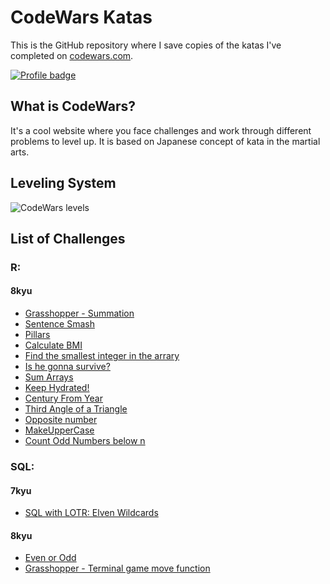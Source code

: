 # CodeWars Katas

This is the GitHub repository where I save copies of the katas I've completed on
[codewars.com](https://www.codewars.com/).

[![Profile badge](https://www.codewars.com/users/BRSRKR/badges/large)](https://www.codewars.com/users/BRSRKR)

## What is CodeWars?

It's a cool website where you face challenges and work through different problems to level up. It is based on Japanese concept of kata in the martial arts.

## Leveling System

![CodeWars levels](https://i.imgur.com/Vm77XMv.png)

## List of Challenges

### R:

#### 8kyu
* [Grasshopper - Summation](https://github.com/BRSRKR/CodeWars-Katas/blob/master/R/8kyu%20-%20Grasshopper%20-%20Summation)
* [Sentence Smash](https://github.com/BRSRKR/CodeWars-Katas/blob/master/R/8kyu%20-%20Sentence%20Smash)
* [Pillars](https://github.com/BRSRKR/CodeWars-Katas/blob/master/R/8kyu%20-%20Pillars)
* [Calculate BMI](https://github.com/BRSRKR/CodeWars-Katas/blob/master/R/8kyu%20-%20Calculate%20BMI)
* [Find the smallest integer in the arrary](https://github.com/BRSRKR/CodeWars-Katas/blob/master/R/8kyu%20-%20Find%20the%20smallest%20integer%20in%20the%20array)
* [Is he gonna survive?](https://github.com/BRSRKR/CodeWars-Katas/blob/master/R/8kyu%20-%20Is%20he%20gonna%20survive%3F)
* [Sum Arrays](https://github.com/BRSRKR/CodeWars-Katas/blob/master/R/8kyu%20-%20Sum%20Arrays)
* [Keep Hydrated!](https://github.com/BRSRKR/CodeWars-Katas/blob/master/R/8kyu%20-%20Keep%20Hydrated!)
* [Century From Year](https://github.com/BRSRKR/CodeWars-Katas/blob/master/R/8kyu%20-%20Century%20From%20Year)
* [Third Angle of a Triangle](https://github.com/BRSRKR/CodeWars-Katas/blob/master/R/8kyu%20-%20Third%20Angle%20of%20a%20Triangle)
* [Opposite number](https://github.com/BRSRKR/CodeWars-Katas/blob/master/R/8kyu%20-%20Opposite%20number)
* [MakeUpperCase](https://github.com/BRSRKR/CodeWars-Katas/blob/master/R/8kyu%20-%20MakeUpperCase)
* [Count Odd Numbers below n](https://github.com/BRSRKR/CodeWars-Katas/blob/master/R/8kyu%20-%20Count%20Odd%20Numbers%20below%20n)

### SQL:

#### 7kyu
* [SQL with LOTR: Elven Wildcards](https://github.com/BRSRKR/CodeWars-Katas/blob/master/SQL/7kyu%20-%20SQL%20with%20LOTR:%20Elven%20Wildcards
)


#### 8kyu
* [Even or Odd](https://github.com/BRSRKR/CodeWars-Katas/blob/master/SQL/8kyu%20-%20Even%20or%20Odd)
* [Grasshopper - Terminal game move function](https://github.com/BRSRKR/CodeWars-Katas/tree/master/SQL)

